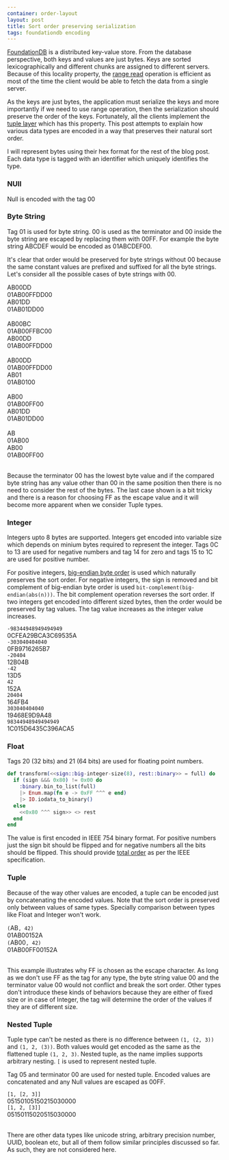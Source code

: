```yaml
---
container: order-layout
layout: post
title: Sort order preserving serialization
tags: foundationdb encoding
---
```


[FoundationDB](https://www.foundationdb.org/) is a distributed
key-value store. From the database perspective, both keys and values
are just bytes. Keys are sorted lexicographically and different
chunks are assigned to different servers. Because of this locality
property, the [range read](https://apple.github.io/foundationdb/developer-guide.html#range-reads)
operation is efficient as most of the time the client would be able to
fetch the data from a single server.

As the keys are just bytes, the application must serialize the keys
and more importantly if we need to use range operation, then the
serialization should preserve the order of the keys. Fortunately, all
the clients implement the [tuple
layer](https://github.com/apple/foundationdb/blob/master/design/tuple.md)
which has this property. This post attempts to explain how various
data types are encoded in a way that preserves their natural sort order.

I will represent bytes using their hex format for the rest of the blog
post. Each data type is tagged with an identifier which uniquely
identifies the type.

### NUll

Null is encoded with the tag <tag>00</tag>

### Byte String

Tag <tag>01</tag> is used for byte string. <term>00</term> is used as
the terminator and <byte>00</byte> inside the byte string are escaped by replacing them
with <byte>00</byte><escape>FF</escape>. For example the byte string <byte>AB</byte><byte>CD</byte><byte>EF</byte> would be encoded as <tag>01</tag><byte>AB</byte><byte>CD</byte><byte>EF</byte><term>00</term>.

It's clear that order would be preserved for byte strings without <byte>00</byte>
because the same constant values are prefixed and suffixed for all the
byte strings. Let's consider all the possible cases of byte strings
with <byte>00</byte>.

<div>
<div class='left'><byte>AB</byte><byte>00</byte><byte>DD</byte> </div><tag>01</tag><byte>AB</byte><byte>00</byte><escape>FF</escape><byte>DD</byte><term>00</term><br>
<div class='left'><byte>AB</byte><byte>01</byte><byte>DD</byte> </div><tag>01</tag><byte>AB</byte><byte>01</byte><byte>DD</byte><term>00</term><br><br>

<div class='left'><byte>AB</byte><byte>00</byte><byte>BC</byte></div><tag>01</tag><byte>AB</byte><byte>00</byte><escape>FF</escape><byte>BC</byte><term>00</term><br>
<div class='left'><byte>AB</byte><byte>00</byte><byte>DD</byte></div><tag>01</tag><byte>AB</byte><byte>00</byte><escape>FF</escape><byte>DD</byte><term>00</term><br><br>


<div class='left'><byte>AB</byte><byte>00</byte><byte>DD</byte></div><tag>01</tag><byte>AB</byte><byte>00</byte><escape>FF</escape><byte>DD</byte><term>00</term><br>
<div class='left'><byte>AB</byte><byte>01</byte></div><tag>01</tag><byte>AB</byte><byte>01</byte><term>00</term><br><br>

<div class='left'><byte>AB</byte><byte>00</byte></div><tag>01</tag><byte>AB</byte><byte>00</byte><escape>FF</escape><term>00</term><br>
<div class='left'><byte>AB</byte><byte>01</byte><byte>DD</byte></div><tag>01</tag><byte>AB</byte><byte>01</byte><byte>DD</byte><term>00</term><br><br>

<div class='left'><byte>AB</byte></div><tag>01</tag><byte>AB</byte><term>00</term><br>
<div class='left'><byte>AB</byte><byte>00</byte> </div><tag>01</tag><byte>AB</byte><byte>00</byte><escape>FF</escape><term>00</term><br><br>
</div>

Because the terminator <term>00</term> has the lowest byte value and if
the compared byte string has any value other than <byte>00</byte> in the same
position then there is no need to consider the rest of the bytes. The
last case shown is a bit tricky and there is a reason for choosing <escape>FF</escape> as
the escape value and it will become more apparent when we consider Tuple types.

### Integer

Integers upto 8 bytes are supported. Integers get encoded into
variable size which depends on minium bytes required to represent
the integer. Tags <tag>0C</tag> to <tag>13</tag> are used for negative numbers and tag <tag>14</tag> for
zero and tags <tag>15</tag> to <tag>1C</tag> are used for positive number.


For positive integers, [big-endian byte
order](https://en.wikipedia.org/wiki/Endianness#Big-endian) is used
which naturally preserves the sort order. For negative integers, the
sign is removed and bit complement of big-endian byte order is used
`bit-complement(big-endian(abs(n)))`. The bit complement operation
reverses the sort order. If two integers get encoded into different
sized bytes, then the order would be preserved by tag values. The tag
value increases as the integer value increases.

<div>
<div class='left-number'><code>-98344948949494949</code> </div> <tag>0C</tag><byte>FEA29BCA3C69535A</byte><br>
<div class='left-number'><code>-303040404040</code> </div> <tag>0F</tag><byte>B9716265B7</byte><br>
<div class='left-number'><code>-20404</code> </div> <tag>12</tag><byte>B0</byte><byte>4B</byte><br>
<div class='left-number'><code>-42</code> </div> <tag>13</tag><byte>D5</byte><br>
<div class='left-number'><code>42</code> </div> <tag>15</tag><byte>2A</byte><br>
<div class='left-number'><code>20404</code> </div> <tag>16</tag><byte>4FB4</byte><br>
<div class='left-number'><code>303040404040</code> </div> <tag>19</tag><byte>468E9D9A48</byte><br>
<div class='left-number'><code>98344948949494949</code> </div> <tag>1C</tag><byte>015D6435C396ACA5</byte>
</div>


### Float

Tags <tag>20</tag> (32 bits) and <tag>21</tag> (64 bits) are used for floating point numbers.

```elixir
def transform(<<sign::big-integer-size(8), rest::binary>> = full) do
  if (sign &&& 0x80) != 0x00 do
    :binary.bin_to_list(full)
    |> Enum.map(fn e -> 0xFF ^^^ e end)
    |> IO.iodata_to_binary()
  else
    <<0x80 ^^^ sign>> <> rest
  end
end
```

The value is first encoded in IEEE 754 binary format. For positive
numbers just the sign bit should be flipped and for negative numbers
all the bits should be flipped. This should provide [total
order](https://stackoverflow.com/questions/43299299/sorting-floating-point-values-using-their-byte-representation)
as per the IEEE specification.

### Tuple

Because of the way other values are encoded, a tuple can be encoded
just by concatenating the encoded values. Note that the sort order is
preserved only between values of same types. Specially comparison
between types like Float and Integer won't work.

<div>
<div class='left-number'><code>(</code><byte>AB</byte><code>, 42)</code></div> <tag>01</tag><byte>AB</byte><term>00</term><tag>15</tag><byte>2A</byte><br>
<div class='left-number'><code>(</code><byte>AB</byte><byte>00</byte><code>, 42)</code></div> <tag>01</tag><byte>AB</byte><byte>00</byte><escape>FF</escape><term>00</term><tag>15</tag><byte>2A</byte><br><br>
</div>

This example illustrates why <escape>FF</escape> is chosen as the
escape character. As long as we don't use <tag>FF</tag> as the tag for
any type, the byte string value <byte>00</byte> and the terminator
value <term>00</term> would not conflict and break the sort
order. Other types don't introduce these kinds of behaviors because
they are either of fixed size or in case of Integer, the tag will
determine the order of the values if they are of different size.

### Nested Tuple

Tuple type can't be nested as there is no difference between `(1, (2,
3))` and `(1, 2, (3))`. Both values would get encoded as the same as
the flattened tuple `(1, 2, 3)`. Nested tuple, as the name implies
supports arbitrary nesting. `[` is used to represent nested tuple.

Tag <tag>05</tag> and terminator <term>00</term> are used for nested
tuple. Encoded values are concatenated and any Null values are escaped
as <tag>00</tag><escape>FF</escape>.

<div>
<div class='left-number'><code>[1, [2, 3]]</code></div> <tag>05</tag><tag>15</tag><byte>01</byte><tag>05</tag><tag>15</tag><byte>02</byte><tag>15</tag><byte>03</byte><term>00</term><term>00</term><br>
<div class='left-number'><code>[1, 2, [3]]</code></div> <tag>05</tag><tag>15</tag><byte>01</byte><tag>15</tag><byte>02</byte><tag>05</tag><tag>15</tag><byte>03</byte><term>00</term><term>00</term><br><br>
</div>

There are other data types like unicode string, arbitrary precision
number, UUID, boolean etc, but all of them follow similar principles
discussed so far. As such, they are not considered here.


<link rel="stylesheet" href="/public/css/order-preserving.css"/>
